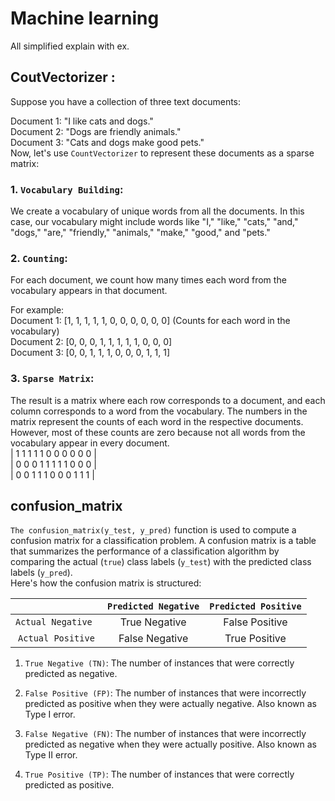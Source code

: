# Machine learning
All simplified explain with ex.
## CoutVectorizer :

Suppose you have a collection of three text documents:

Document 1: "I like cats and dogs."<br>
Document 2: "Dogs are friendly animals."<br>
Document 3: "Cats and dogs make good pets."<br>
Now, let's use `CountVectorizer` to represent these documents as a sparse matrix:

### 1. `Vocabulary Building`:
We create a vocabulary of unique words from all the documents. In this case, our vocabulary might include words like "I," "like," "cats," "and," "dogs," "are," "friendly," "animals," "make," "good," and "pets."

### 2. `Counting`:
For each document, we count how many times each word from the vocabulary appears in that document.

For example:<br>
Document 1: [1, 1, 1, 1, 1, 0, 0, 0, 0, 0, 0] (Counts for each word in the vocabulary)<br>
Document 2: [0, 0, 0, 1, 1, 1, 1, 1, 0, 0, 0]<br>
Document 3: [0, 0, 1, 1, 1, 0, 0, 0, 1, 1, 1]<br>
### 3. `Sparse Matrix`:
The result is a matrix where each row corresponds to a document, and each column corresponds to a word from the vocabulary. The numbers in the matrix represent the counts of each word in the respective documents. However, most of these counts are zero because not all words from the vocabulary appear in every document.<br>
| 1 1 1 1 1 0 0 0 0 0 0 |<br>
| 0 0 0 1 1 1 1 1 0 0 0 |<br>
| 0 0 1 1 1 0 0 0 1 1 1 |<br>

## confusion_matrix
`The confusion_matrix(y_test, y_pred)` function is used to compute a confusion matrix for a classification problem. A confusion matrix is a table that summarizes the performance of a classification algorithm by comparing the actual (`true`) class labels (`y_test`) with the predicted class labels (`y_pred`).<br>
Here's how the confusion matrix is structured:<br>

|  |   `Predicted Negative` 	| `Predicted Positive` |
|:---:|:---:|:---:|
|`Actual Negative `|   True Negative  |    False Positive|
|`Actual Positive`  |  False Negative  |   True Positive|

1. `True Negative (TN)`: The number of instances that were correctly predicted as negative.

1. `False Positive (FP)`: The number of instances that were incorrectly predicted as positive when they were actually negative. Also known as Type I error.

1. `False Negative (FN)`: The number of instances that were incorrectly predicted as negative when they were actually positive. Also known as Type II error.

1. `True Positive (TP)`: The number of instances that were correctly predicted as positive.

